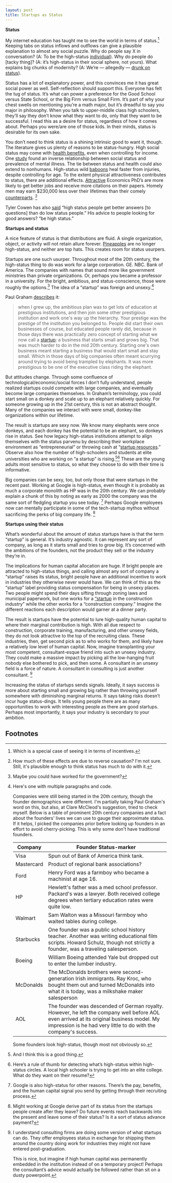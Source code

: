 ```yaml
---
layout: post
title: Startups as Status
---
```


**Status**

My internet education has taught me to see the world in terms of status.[^1] Keeping tabs on status inflows and outflows can give a plausible explanation to almost any social puzzle. Why do people say X in conversation? (A: To be the high-status [individual](https://thepointmag.com/examined-life/who-wants-to-play-the-status-game-agnes-callard/)). Why do people do [tacky thing]? (A: it’s high-status in their social sphere, not yours). What explains big chunks of modernity? (A: We’re — allegedly — [drunk on status](https://www.overcomingbias.com/2021/06/our-big-wealth-status-mistake.html)).

Status has a lot of explanatory power, and this convinces me it has great social power as well. Self-reflection should support this. Everyone has felt the tug of status. It’s what can power a preference for the Good School versus State School, or the Big Firm versus Small Firm. It’s part of why your chest swells on mentioning you’re a math major, but it’s dreadful to say you major in philosophy. When you talk to upper-middle class high schoolers, they’ll say they don’t know what they want to do, only that they want to be successful. I read this as a desire for status, regardless of how it comes about. Perhaps you were/are one of those kids. In their minds, status is desirable for its own sake.

You don’t need to think status is a shining intrinsic good to want it, though. The literature gives us plenty of reasons to be status-hungry. High social status may come with [health benefits](https://www.ncbi.nlm.nih.gov/pmc/articles/PMC2547480/), even when controlling for income. One [study](https://jamanetwork.com/journals/jamapsychiatry/article-abstract/1919419) found an inverse relationship between social status and prevalence of mental illness. The tie between status and health could also extend to nonhumans. High-status wild [baboons](https://www.pnas.org/content/109/23/9017.full) heal faster from injuries, despite controlling for age. To the extent physical attractiveness contributes to status, there are additional effects. [Attractive](https://www.dropbox.com/s/km0f8wl27ip9czd/HaleRegevRubinstein.pdf?dl=0) Economics PhD’s are more likely to get better jobs and receive more citations on their papers. Homely men may earn $230,000 less over their lifetimes than their comely [counterparts](https://www.degruyter.com/document/doi/10.1515/9781400839445-007/html). [^2]

Tyler Cowen has also [said](https://marginalrevolution.com/marginalrevolution/2021/06/how-do-you-ask-good-questions.html) “high status people get better answers [to questions] than do low status people.” His advice to people looking for good answers? “be high status.”  

**Startups and status**

A nice feature of status is that distributions are fluid. A single organization, object, or activity will not retain allure forever. [Pineapples](https://en.wikipedia.org/wiki/Pineapple#Old_World_introduction) are no longer high-status, and neither are top hats. This creates room for status usurpers.

Startups are one such usurper. Throughout most of the 20th century, the high-status thing to do was work for a large corporation. GE. NBC. Bank of America. The companies with names that sound more like government ministries than private organizations. Or, perhaps you became a professor in a university. For the bright, ambitious, and status-conscience, those were roughly the options.[^3] The idea of a “startup” was foreign and unsexy.[^bignote]

Paul Graham [describes](www.paulgraham.com/re.html) it:

>when I grew up, the ambitious plan was to get lots of education at prestigious institutions, and then join some other prestigious institution and work one's way up the hierarchy. Your prestige was the prestige of the institution you belonged to. People did start their own businesses of course, but educated people rarely did, because in those days there was practically zero concept of starting what we now call a [startup](www.paulgraham.com/growth.html): a business that starts small and grows big. That was much harder to do in the mid 20th century. Starting one's own business meant starting a business that would start small and stay small. Which in those days of big companies often meant scurrying around trying to avoid being trampled by elephants. It was more prestigious to be one of the executive class riding the elephant.

But attitudes change. Through some confluence of technological/economic/social forces I don’t fully understand, people realized startups could compete with large companies, and eventually become large companies themselves. In Graham’s terminology, you could start small on a donkey and scale up to an elephant relatively quickly. For someone growing up in the 21st century, this is not an abstract thought. Many of the companies we interact with were small, donkey-like organizations within our lifetime.

The result is startups are sexy now. We know many elephants were once donkeys, and each donkey has the potential to be an elephant, so donkeys rise in status. See how legacy high-status institutions attempt to align themselves with the status parvenu by describing their workplace environment as “entrepreneurial” or throwing cash at “[startup resources](https://www.blackstonelaunchpad.org/).” Observe also how the number of high-schoolers and students at elite universities who are working on “a startup” is rising.[^5][^6] These are the young adults most sensitive to status, so what they choose to do with their time is informative.  

Big companies can be sexy, too, but only those that were startups in the recent past. Working at Google is high-status, even though it is probably as much a corporate monolith as HP was in the 20th century. We can probably explain a chunk of this by noting as early as 2000 the company was the same sort of fledgling startup you see today. [^7] Perhaps Google employees now can mentally participate in some of the tech-startup mythos without sacrificing the perks of big company life. [^8]

**Startups using their status**

What’s wonderful about the amount of status startups have is that the term “startup” is general. It’s industry agnostic. It can represent any sort of company, as long as it starts small and tries to grow big. It’s concerned with the ambitions of the founders, not the product they sell or the industry they’re in.

The implications for human capital allocation are huge. If bright people are attracted to high-status things, and calling almost any sort of company a “startup” raises its status, bright people have an additional incentive to work in industries they otherwise never would have. We can think of this as the “startup” label providing status compensation for being in unsexy places. Two people might spend their days sifting through zoning laws and municipal paperwork, but one works for a [“startup](https://www.ycombinator.com/companies/mighty-buildings) in the construction industry” while the other works for a “construction company.” Imagine the different reactions each description would garner at a dinner party.

The result is startups have the potential to lure high-quality human capital to where their marginal contribution is high. With all due respect to construction, corporate training, manufacturing, and other unsexy fields, they do not look attractive to the top of the recruiting class. These industries, then, get second pick as to who works for them, and likely have a relatively low level of human capital. Now, imagine transplanting your most competent, consultant-esque friend into such an unsexy industry. They could make a massive impact by picking all the low-hanging fruit nobody else bothered to pick, and then some. A consultant in an unsexy field is a force of nature. A consultant in consulting is just another consultant. [^biggnote]

Increasing the status of startups sends signals. Ideally, it says success is more about starting small and growing big rather than throwing yourself somewhere with diminishing marginal returns. It says taking risks doesn’t incur huge status-dings. It tells young people there are as many opportunities to work with interesting people as there are good startups. Perhaps most importantly, it says your industry is secondary to your ambition.  

Footnotes
---

[^1]: Which is a special case of seeing it in terms of incentives.

[^2]: How much of these effects are due to reverse causation? I'm not sure. Still, it's plausible enough to think status has much to do with it.

[^3]: Maybe you could have worked for the government?



[^bignote]: Here's one with multiple paragraphs and code.

    Companies were still being started in the 20th century, though the founder demographics were different. I'm partially taking Paul Graham's word on this, but also, at Clare McCleod's suggestion, tried to check myself. Below is a table of prominent 20th century companies and a fact about the founders' lives we can use to gauge their approximate status. If it helps, I picked the companies prior before looking up founders in an effort to avoid cherry-picking. This is why some don't have traditional founders.

    | Company      | Founder Status-marker |
    | ----------- | ----------- |
    | Visa      | Spun out of Bank of America think tank.       |
    | Mastercard   | Product of regional bank associations?         |
    |Ford         | Henry Ford was a farmboy who became a machinist at age 16. |
    |HP           | Hewlett's father was a med school professor. Packard's was a lawyer. Both received college degrees when tertiary education rates were quite low. |
    |Walmart      | Sam Walton was a Missouri farmboy who waited tables during college. |
    |Starbucks     | One founder was a public school history teacher. Another was writing educational film scripts. Howard Schulz, though not strictly a founder, was a traveling salesperson. |
    |Boeing       | William Boeing attended Yale but dropped out to enter the lumber industry. |
    | McDonalds | The McDonalds brothers were second-generation Irish immigrants. Ray Kroc, who bought them out and turned McDonalds into what it is today, was a milkshake maker salesperson |
    |AOL | The founder was descended of German royalty. However, he left the company well before AOL even arrived at its original business model. My impression is he had very little to do with the company's success.|

    Some founders look high-status, though most not obviously so.

[^5]: And I think this is a good thing.

[^6]: Here’s a rule of thumb for detecting what’s high-status within high-status circles. A local high schooler is trying to get into an elite college. What do they want on their resume?

[^7]: Google is also high-status for other reasons. There’s the pay, benefits, and the human capital signal you send by getting through their recruiting process.

[^8]: Might working at Google derive part of its status from the startups people create after they leave? Do future events reach backwards into the present and leave some of their status? Is it a sort of status advance payment?

[^biggnote]:  I understand consulting firms are doing some version of what startups can do. They offer employees status in exchange for shipping them around the country doing work for industries they might not have entered post-graduation.

    This is nice, but imagine if high human capital was permanently embedded in the institution instead of on a temporary project! Perhaps the consultant’s advice would actually be followed rather than sit on a dusty powerpoint.
